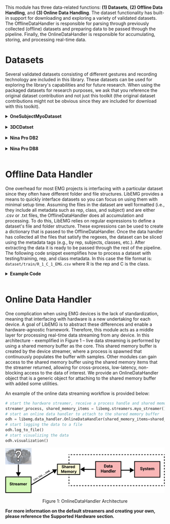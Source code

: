 <style>
    table {
        width: 100%;
    }
    .device_img {
        display: block;
        margin-left: auto;
        margin-right: auto;
        width: 50%;
        height: 50%;
    }
    .device_img_2 {
        display: block;
        margin-left: auto;
        margin-right: auto;
        width: 35%;
        height: 50%;
    }
</style>

This module has three data-related functions: **(1) Datasets**, **(2) Offline Data Handling**, and **(3) Online Data Handling**. The dataset functionality has built-in support for downloading and exploring a variety of validated datasets. The OfflineDataHandler is responsible for parsing through previously collected (offline) datasets and preparing data to be passed through the pipeline. Finally, the OnlineDataHandler is responsible for accumulating, storing, and processing real-time data. 

# Datasets
Several validated datasets consisting of different gestures and recording technology are included in this library. These datasets can be used for exploring the library's capabilities and for future research. When using the packaged datasets for research purposes, we ask that you reference the original dataset contribution and not just this toolkit (the original dataset contributions might not be obvious since they are included for download with this toolkit).

<details>
<summary><b>OneSubjectMyoDataset</b></summary>

| Attribute          | Description |
| ------------------ | ----------- |
| **Num Subjects:**      | 1       |
| **Num Reps:**      | 12 Reps (i.e., 6 Trials x 2 Reps)|
| **Time Per Rep:**      | 3s      |
| **Classes:**       | <ul><li>0 - Hand Open</li><li>1 - Hand Close</li><li>2 - No Movement</li><li>3 - Wrist Extension</li><li>4 - Wrist Flexion</li></ul>       |
| **Device:**        | Myo        |
| **Sampling Rates:** | EMG (200 Hz)        |

**Using the Dataset:**
```Python
from libemg.datasets import OneSubjectMyoDataset
dataset = OneSubjectMyoDataset(redownload=False)
odh = dataset.prepare_data()
```

**References:**
```
Work to be published...
```
-------------
</details>

<br>

<details>
<summary><b>3DCDatset</b></summary>

| Attribute          | Description |
| ------------------ | ----------- |
| **Num Subjects:**      | 22       |
| **Num Reps:**      | 4 Training, 4 Testing       |
| **Time Per Rep:**      | 5s      |
| **Classes:**       | <ul><li>0 - No Motion</li><li>1 - Radial Deviaton</li><li>2 - Wrist Flexion</li><li>3 - Ulnar Deviaton</li><li>4 - Wrist Extension</li><li>5 - Supination</li><li>6 - Pronation</li><li>7 - Power Grip</li><li>8- Open Hand</li><li>9 - Chuck Grip</li><li>10 - Pinch Grip</li></ul>       |
| **Device:**        | Delsys        |
| **Sampling Rates:** | EMG (1000 Hz)        |

**Using the Dataset:**
```Python
from libemg.datasets import _3DCDataset
dataset = _3DCDataset(redownload=False)
odh = dataset.prepare_data()
```

**References:**
```
@article{cote2019deep, title={Deep learning for electromyographic hand gesture signal classification using transfer learning}, author={C{^o}t{'e}-Allard, Ulysse and Fall, Cheikh Latyr and Drouin, Alexandre and Campeau-Lecours, Alexandre and Gosselin, Cl{'e}ment and Glette, Kyrre and Laviolette, Fran{\c{c}}ois and Gosselin, Benoit}, journal={IEEE transactions on neural systems and rehabilitation engineering}, volume={27}, number={4}, pages={760--771}, year={2019}, publisher={IEEE} }

@article{cote2020interpreting, title={Interpreting deep learning features for myoelectric control: A comparison with handcrafted features}, author={C{^o}t{'e}-Allard, Ulysse and Campbell, Evan and Phinyomark, Angkoon and Laviolette, Fran{\c{c}}ois and Gosselin, Benoit and Scheme, Erik}, journal={Frontiers in Bioengineering and Biotechnology}, volume={8}, pages={158}, year={2020}, publisher={Frontiers Media SA} }
```
-------------
</details>

<br/>

<details>
<summary><b>Nina Pro DB2</b></summary>

<br/>
The Ninapro DB2 is a dataset that can be used to test how algorithms perform for large gesture sets. The dataset contains 6 repetitions of 50 motion classes (plus optional rest) that were recorded using 12 Delsys Trigno electrodes around the forearm.

<br/>
<br/>

Note, this dataset will not be automatically downloaded. To download this dataset, please see [Nina DB2](http://ninapro.hevs.ch/node/17). Simply download the ZIPs and place them in a folder and LibEMG will handle the rest. All credit for this dataset should be given to the original authors. 

<br/>

| Attribute          | Description |
| ------------------ | ----------- |
| **Num Subjects:**      | 40       |
| **Num Reps:**      | 6 |
| **Time Per Rep:**      | 5s      |
| **Classes:**       | 50 [Nina Pro DB2](http://ninapro.hevs.ch/node/123)    |
| **Device:**        | Delsys        |
| **Sampling Rates:** | EMG (2000 Hz)        |

**Using the Dataset:**
```Python
from libemg.datasets import NinaproDB2
dataset = NinaproDB2("data/NinaDB2") #The loacation of Nina DB2 is downloaded
odh = dataset.prepare_data()
```

**References:**
```
Atzori, M., Gijsberts, A., Castellini, C. et al. 
Electromyography data for non-invasive naturally-controlled robotic hand prostheses. 
Sci Data 1, 140053 (2014). 
https://doi.org/10.1038/sdata.2014.53
```
-------------

</details>
</br>

<details>
<summary><b>Nina Pro DB8</b></summary>

<br/>

Note, this dataset will not be automatically downloaded. To download this dataset, please see [Nina DB8](http://ninapro.hevs.ch/DB8). Simply download the ZIPs and place them in a folder and LibEMG will handle the rest. All credit for this dataset should be given to the original authors. 

<br/>

| Attribute          | Description |
| ------------------ | ----------- |
| **Num Subjects:**      | 12       |
| **Num Reps:**      | 20 Training, 2 Testing |
| **Time Per Rep:**      | 6-9s      |
| **Classes:**       | 9 [Nina Pro DB8](http://ninapro.hevs.ch/DB8)    |
| **Device:**        | Delsys        |
| **Sampling Rates:** | EMG (1111 Hz)        |

**Using the Dataset:**
```Python
from libemg.datasets import NinaproDB8
dataset = NinaproDB8("data/NinaDB8") #The loacation of Nina DB8 is downloaded
odh = dataset.prepare_data()
```

**References:**
```
AUTHOR=Krasoulis Agamemnon, Vijayakumar Sethu, Nazarpour Kianoush
TITLE=Effect of User Practice on Prosthetic Finger Control With an Intuitive Myoelectric Decoder  
JOURNAL=Frontiers in Neuroscience     
VOLUME=13      
YEAR=2019   
URL=https://www.frontiersin.org/articles/10.3389/fnins.2019.00891     
DOI=10.3389/fnins.2019.00891    	
ISSN=1662-453X   
```
-------------

</details>
</br>

# Offline Data Handler 
One overhead for most EMG projects is interfacing with a particular dataset since they often have different folder and file structures. LibEMG provides a means to quickly interface datasets so you can focus on using them with minimal setup time. Assuming the files in the dataset are well formatted (i.e., they include all metadata such as rep, class, and subject) and are either .csv or .txt files, the OfflineDataHandler does all accumulation and processing. To do this, LibEMG relies on regular expressions to define a dataset's file and folder structure. These expressions can be used to create a dictionary that is passed to the OfflineDataHandler. Once the data handler has collected all the files that satisfy the regexes, the dataset can be sliced using the metadata tags (e.g., by rep, subjects, classes, etc.). After extracting the data it is ready to be passed through the rest of the pipeline. The following code snippet exemplifies how to process a dataset with testing/training, rep, and class metadata. In this case the file format is: `dataset/train/R_1_C_1_EMG.csv` where R is the rep and C is the class.

<details>
<summary><b>Example Code</b></summary>

```Python
from libemg.data_handler import OfflineDataHandler, RegexFilter
dataset_folder = 'dataset'
regex_filters = [
    RegexFilter(left_bound = "dataset/", right_bound="/", values = sets_values, description='sets'),
    RegexFilter(left_bound = "_C_", right_bound="_EMG.csv", values = classes_values, description='classes'),
    RegexFilter(left_bound = "R_", right_bound="_C_", values = reps_values, description='reps')
]
odh = OfflineDataHandler()
odh.get_data(folder_location=dataset_folder, regex_filters=regex_filters, delimiter=",")

# Extract training data:
train_odh = odh.isolate_data(key="sets", values=[0])
train_windows, train_metadata = train_odh.parse_windows(50,25)

# Extract features
fe = FeatureExtractor()
feature_list = fe.get_feature_list()
training_features = fe.extract_features(feature_list, train_windows)
```

</details>
</br>

# Online Data Handler 

One complication when using EMG devices is the lack of standardization, meaning that interfacing with hardware is a new undertaking for each device. A goal of LibEMG is to abstract these differences and enable a hardware-agnostic framework. Therefore, this module acts as a middle layer for processing real-time data streaming from any device. In this architecture - exemplified in Figure 1 – live data streaming is performed by using a shared memory buffer as the core. This shared memory buffer is created by the device streamer, where a process is spawned that continuously populates the buffer with samples. Other modules can gain access to the shared memory buffer using the shared memory items that the streamer returned, allowing for cross-process, low-latency, non-blocking access to the data of interest. We provide an OnlineDataHandler object that is a generic object for attaching to the shared memory buffer with added some utilities.
 
An example of the online data streaming workflow is provided below:
 
```Python
# start the hardware streamer, receive a process handle and shared memory descriptors
streamer_process, shared_memory_items = libemg.streamers.myo_streamer()
# start an online data handler to attach to the shared memory buffer
odh = libemg.data_handler.OnlineDataHandler(shared_memory_items=shared_memory_items)
# start logging the data to a file
odh.log_to_file()
# start visualizing the data
odh.visualization()
```

![alt text](online_dh.png)
<center> <p> Figure 1: OnlineDataHandler Architecture</p> </center>

**For more information on the default streamers and creating your own, please reference the Supported Hardware section.** 
